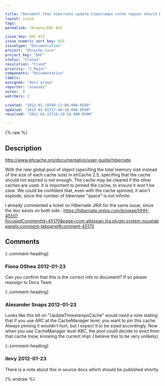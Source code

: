 ```yaml
---

title: "Document that hibernate update-timestamps cache region should be configured as pinned"
layout: issue
tags: 
permalink: /browse/EHC-915

issue_key: EHC-915
issue_numeric_sort_key: 915
issuetype: "Documentation"
project: "Ehcache Core"
project_key: "EHC"
status: "Closed"
resolution: "Fixed"
priority: "2 Major"
components: "Documentation"
labels: 
assignee: "docs group"
reporter: "asauvez"
votes:  0
watchers: 2

created: "2012-01-19T09:11:06.000-0500"
updated: "2013-03-01T17:40:10.000-0500"
resolved: "2012-01-23T16:19:56.000-0500"

---
```




{% raw %}



## Description

<div markdown="1" class="description">

http://www.ehcache.org/documentation/user-guide/hibernate

With the new global pool of object (specifing the total memory size instead of the size of each cache size) in ehCache 2.5, specifing that the cache should not expired is not enough. The cache may be cleared if the other caches are used. It is important to pinned the cache, to ensure it won't be clear. We could be confident that, even with the cache spinned, it won't explode, since the number of hibernate "space" is not infinite.

<ehcache maxBytesLocalHeap="500M">
<cache name="org.hibernate.cache.UpdateTimestampsCache" eternal="true" overflowToDisk="false">
<pinning store="inCache" />
</cache>
</ehcache>

I already commented a ticket on Hibernate JIRA for the same issue, since the doc exists on both side :
https://hibernate.onjira.com/browse/HHH-4550?focusedCommentId=45170&page=com.atlassian.jira.plugin.system.issuetabpanels:comment-tabpanel#comment-45170

</div>

## Comments


{:.comment-heading}
### **Fiona OShea** <span class="date">2012-01-23</span>

<div markdown="1" class="comment">

Can you confirm that this is the correct info to document? If so please reassign to Docs Team

</div>


{:.comment-heading}
### **Alexander Snaps** <span class="date">2012-01-23</span>

<div markdown="1" class="comment">

Looks like this bit on "UpdateTimestampsCache" would need a note stating that if you use ARC at the CacheManager level, you want to pin this cache.
Always pinning it wouldn't hurt, but I expect it to be sized accordingly. Now when you use CacheManager level ARC, the pool could decide to evict from that cache (now, knowing the current impl. I believe this to be very unlikely). 

</div>


{:.comment-heading}
### **ilevy** <span class="date">2012-01-23</span>

<div markdown="1" class="comment">

There is a note about this in source docs which should be published shortly.

</div>



{% endraw %}
